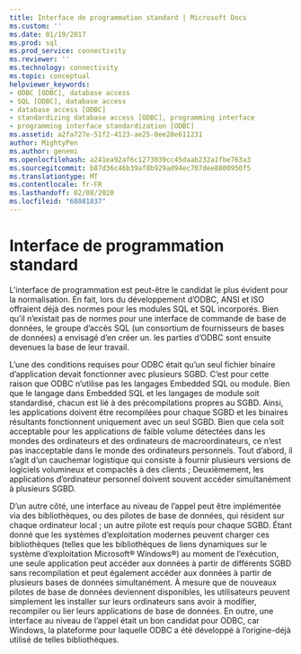 ```yaml
---
title: Interface de programmation standard | Microsoft Docs
ms.custom: ''
ms.date: 01/19/2017
ms.prod: sql
ms.prod_service: connectivity
ms.reviewer: ''
ms.technology: connectivity
ms.topic: conceptual
helpviewer_keywords:
- ODBC [ODBC], database access
- SQL [ODBC], database access
- database access [ODBC]
- standardizing database access [ODBC], programming interface
- programming interface standardization [ODBC]
ms.assetid: a2fa727e-51f2-4123-ae25-0ee28e611231
author: MightyPen
ms.author: genemi
ms.openlocfilehash: a241ea92af6c1273039cc45daab232a1fbe763a3
ms.sourcegitcommit: b87d36c46b39af8b929ad94ec707dee8800950f5
ms.translationtype: MT
ms.contentlocale: fr-FR
ms.lasthandoff: 02/08/2020
ms.locfileid: "68081837"
---
```

# <a name="standard-programming-interface"></a>Interface de programmation standard
L’interface de programmation est peut-être le candidat le plus évident pour la normalisation. En fait, lors du développement d’ODBC, ANSI et ISO offraient déjà des normes pour les modules SQL et SQL incorporés. Bien qu’il n’existait pas de normes pour une interface de commande de base de données, le groupe d’accès SQL (un consortium de fournisseurs de bases de données) a envisagé d’en créer un. les parties d’ODBC sont ensuite devenues la base de leur travail.  
  
 L’une des conditions requises pour ODBC était qu’un seul fichier binaire d’application devait fonctionner avec plusieurs SGBD. C’est pour cette raison que ODBC n’utilise pas les langages Embedded SQL ou module. Bien que le langage dans Embedded SQL et les langages de module soit standardisé, chacun est lié à des précompilations propres au SGBD. Ainsi, les applications doivent être recompilées pour chaque SGBD et les binaires résultants fonctionnent uniquement avec un seul SGBD. Bien que cela soit acceptable pour les applications de faible volume détectées dans les mondes des ordinateurs et des ordinateurs de macroordinateurs, ce n’est pas inacceptable dans le monde des ordinateurs personnels. Tout d’abord, il s’agit d’un cauchemar logistique qui consiste à fournir plusieurs versions de logiciels volumineux et compactés à des clients ; Deuxièmement, les applications d’ordinateur personnel doivent souvent accéder simultanément à plusieurs SGBD.  
  
 D’un autre côté, une interface au niveau de l’appel peut être implémentée via des bibliothèques, ou des pilotes de base de données, qui résident sur chaque ordinateur local ; un autre pilote est requis pour chaque SGBD. Étant donné que les systèmes d’exploitation modernes peuvent charger ces bibliothèques (telles que les bibliothèques de liens dynamiques sur le système d’exploitation Microsoft® Windows®) au moment de l’exécution, une seule application peut accéder aux données à partir de différents SGBD sans recompilation et peut également accéder aux données à partir de plusieurs bases de données simultanément. À mesure que de nouveaux pilotes de base de données deviennent disponibles, les utilisateurs peuvent simplement les installer sur leurs ordinateurs sans avoir à modifier, recompiler ou lier leurs applications de base de données. En outre, une interface au niveau de l’appel était un bon candidat pour ODBC, car Windows, la plateforme pour laquelle ODBC a été développé à l’origine-déjà utilisé de telles bibliothèques.
